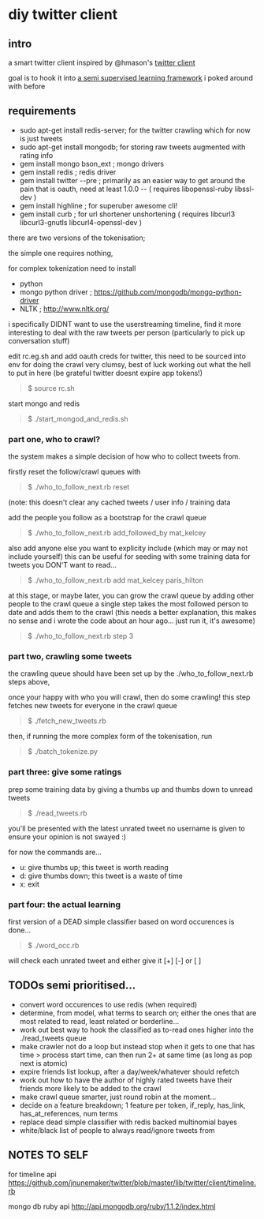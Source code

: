 # diy twitter client

## intro

a smart twitter client inspired by @hmason's [twitter client](https://github.com/hmason/tc)

goal is to hook it into [a semi supervised learning framework](http://matpalm.com/semi_supervised_naive_bayes/) i poked around with before 

## requirements

- sudo apt-get install redis-server; for the twitter crawling which for now is just tweets
- sudo apt-get install mongodb; for storing raw tweets augmented with rating info
- gem install mongo bson_ext  ; mongo drivers
- gem install redis   ; redis driver
- gem install twitter --pre ; primarily as an easier way to get around the pain that is oauth, need at least 1.0.0
-- ( requires libopenssl-ruby libssl-dev )
- gem install highline ; for superuber awesome cli!
- gem install curb     ; for url shortener unshortening ( requires libcurl3 libcurl3-gnutls libcurl4-openssl-dev )

there are two versions of the tokenisation;

the simple one requires nothing,

for complex tokenization need to install
- python
- mongo python driver ; https://github.com/mongodb/mongo-python-driver
- NLTK ; http://www.nltk.org/

i specifically DIDNT want to use the userstreaming timeline, find it more interesting
to deal with the raw tweets per person (particularly to pick up conversation stuff)

edit rc.eg.sh and add oauth creds for twitter, this need to be sourced into env for doing the crawl
very clumsy, best of luck working out what the hell to put in here (be grateful twitter doesnt expire app tokens!)
> $ source rc.sh

start mongo and redis
> $ ./start_mongod_and_redis.sh

### part one, who to crawl?

the system makes a simple decision of how who to collect tweets from.

firstly reset the follow/crawl queues with
> $ ./who_to_follow_next.rb reset

(note: this doesn't clear any cached tweets / user info / training data

add the people you follow as a bootstrap for the crawl queue
> $ ./who_to_follow_next.rb add_followed_by mat_kelcey

also add anyone else you want to explicity include (which may or may not include yourself)
this can be useful for seeding with some training data for tweets you DON'T want to read...
> $ ./who_to_follow_next.rb add mat_kelcey paris_hilton

at this stage, or maybe later, you can grow the crawl queue by adding other people to the crawl queue
a single step takes the most followed person to date and adds them to the crawl
(this needs a better explanation, this makes no sense and i wrote the code about an hour ago... just run it, it's awesome)
> $ ./who_to_follow_next.rb step 3

### part two, crawling some tweets

the crawling queue should have been set up by the ./who_to_follow_next.rb steps above,

once your happy with who you will crawl, then do some crawling!
this step fetches new tweets for everyone in the crawl queue
> $ ./fetch_new_tweets.rb

then, if running the more complex form of the tokenisation, run
> $ ./batch_tokenize.py

### part three: give some ratings

prep some training data by giving a thumbs up and thumbs down to unread tweets
> $ ./read_tweets.rb

you'll be presented with the latest unrated tweet
no username is given to ensure your opinion is not swayed :) 

for now the commands are...

- u: give thumbs up; this tweet is worth reading
- d: give thumbs down; this tweet is a waste of time
- x: exit

### part four: the actual learning

first version of a DEAD simple classifier based on word occurences is done...

> $ ./word_occ.rb

will check each unrated tweet and either give it [+] [-] or [ ]

## TODOs semi prioritised...
- convert word occurences to use redis (when required)
- determine, from model, what terms to search on; either the ones that are most related to read, least related or borderline...
- work out best way to hook the classified as to-read ones higher into the ./read_tweets queue
- make crawler not do a loop but instead stop when it gets to one that has time > process start time, can then run 2+ at same time (as long as pop next is atomic)
- expire friends list lookup, after a day/week/whatever should refetch
- work out how to have the author of highly rated tweets have their friends more likely to be added to the crawl 
- make crawl queue smarter, just round robin at the moment...
- decide on a feature breakdown; 1 feature per token, if_reply, has_link, has_at_references, num terms
- replace dead simple classifier with redis backed multinomial bayes
- white/black list of people to always read/ignore tweets from 

## NOTES TO SELF

for timeline api
https://github.com/jnunemaker/twitter/blob/master/lib/twitter/client/timeline.rb

mongo db ruby api
http://api.mongodb.org/ruby/1.1.2/index.html

